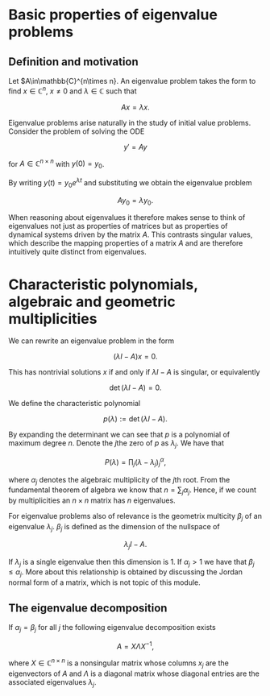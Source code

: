 # Basic properties of eigenvalue problems

## Definition and motivation

Let $A\in\mathbb{C}^{n\times n}. An eigenvalue problem takes the form
to find $x\in\mathbb{C}^n$, $x\neq 0$ and $\lambda\in\mathbb{C}$ such that

$$
Ax = \lambda x.
$$

Eigenvalue problems arise naturally in the study of initial value problems.
Consider the problem of solving the ODE

$$
y' = Ay
$$

for $A\in\mathbb{C}^{n\times n}$ with $y(0) = y_0$.

By writing $y(t) = y_0e^{\lambda t}$ and substituting we obtain the
eigenvalue problem

$$
Ay_0 = \lambda y_0.
$$

When reasoning about eigenvalues it therefore makes sense to think of
eigenvalues not just as properties of matrices but as properties of
dynamical systems driven by the matrix $A$. This contrasts singular values,
which describe the mapping properties of a matrix $A$ and are therefore
intuitively quite distinct from eigenvalues.

# Characteristic polynomials, algebraic and geometric multiplicities

We can rewrite an eigenvalue problem in the form

$$
(\lambda I - A)x = 0.
$$

This has nontrivial solutions $x$ if and only if $\lambda I - A$ is singular, or
equivalently

$$
\det(\lambda I - A) = 0.
$$

We define the characteristic polynomial

$$
p(\lambda) := \det(\lambda I - A).
$$

By expanding the determinant we can see that $p$ is a polynomial of maximum
degree $n$. Denote the $j$the zero of $p$ as $\lambda_j$. We have that

$$
P(\lambda) = \prod_j (\lambda -\lambda_j)^\alpha_j,
$$

where $\alpha_j$ denotes the algebraic multiplicity of the $j$th root.
From the fundamental theorem of algebra we know that $n = \sum_j \alpha_j$.
Hence, if we count by multiplicities an $n\times n$ matrix has $n$ eigenvalues.

For eigenvalue problems also of relevance is the geometrix multicity $\beta_j$
of an eigenvalue $\lambda_j$. $\beta_j$ is defined as the dimension of the
nullspace of 

$$
\lambda_j I - A.
$$

If $\lambda_j$ is a single eigenvalue then this dimension is $1$.
If $\alpha_j >1$ we have that $\beta_j \leq \alpha_j$. More about this
relationship is obtained by discussing the Jordan normal form of a matrix,
which is not topic of this module.

## The eigenvalue decomposition

If $\alpha_j=\beta_j$ for all $j$ the following eigenvalue decomposition exists

$$
A = X\Lambda X^{-1},
$$

where $X\in\mathbb{C}^{n\times n}$ is a nonsingular matrix whose columns $x_j$ are
the eigenvectors of $A$ and $\Lambda$ is a diagonal matrix whose diagonal entries
are the associated eigenvalues $\lambda_j$.


